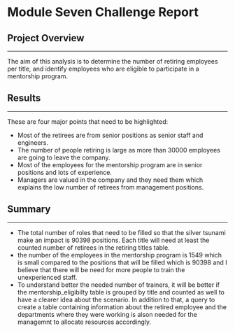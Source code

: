 # Module Seven Challenge Report

## Project Overview
---
The aim of this analysis is to determine the number of retiring employees per title, and identify employees who are eligible to participate in a mentorship program.

## Results
---
These are four major points that need to be highlighted:

- Most of the retirees are from senior positions as senior staff and engineers. 
- The number of people retiring is large as more than 30000 employees are going to leave the company. 
- Most of the employees for the mentorship program are in senior positions and lots of experience. 
- Managers are valued in the company and they need them which explains the low number of retirees from management positions. 

## Summary
---
- The total number of roles that need to be filled so that the silver tsunami make an impact is 90398 positions. Each title will need at least the counted number of retirees in the retiring titles table. 
- the number of the employees in the mentorship program is 1549 which is small compared to the positions that will be filled which is 90398 and I believe that there will be need for more people to train the unexperienced staff. 
- To understand better the needed number of trainers, it will be better if the mentorship_eligibilty table is grouped by title and counted as well to have a clearer idea about the scenario. In addition to that, a query to create a table containing information about the retired employee and the departments where they were working is alson needed for the managemnt to allocate resources accordingly. 
